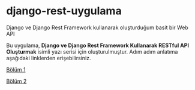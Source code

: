 # django-rest-uygulama
Django ve Django Rest Framework kullanarak oluşturduğum basit bir Web API 

Bu uygulama, <b>Django ve Django Rest Framework Kullanarak RESTful API Oluşturmak</b> isimli yazı serisi için oluşturulmuştur. Adım adım anlatıma aşağıdaki linklerden erişebilirsiniz.

[Bölüm 1](https://medium.com/@burakakyol07/django-ve-django-rest-framework-kullanarak-restful-api-olu%C5%9Fturmak-7f6e5c0a5783)


[Bölüm 2](https://medium.com/@burakakyol07/django-ve-django-rest-framework-kullanarak-restful-api-olu%C5%9Fturmak-2-a3359a451661)




